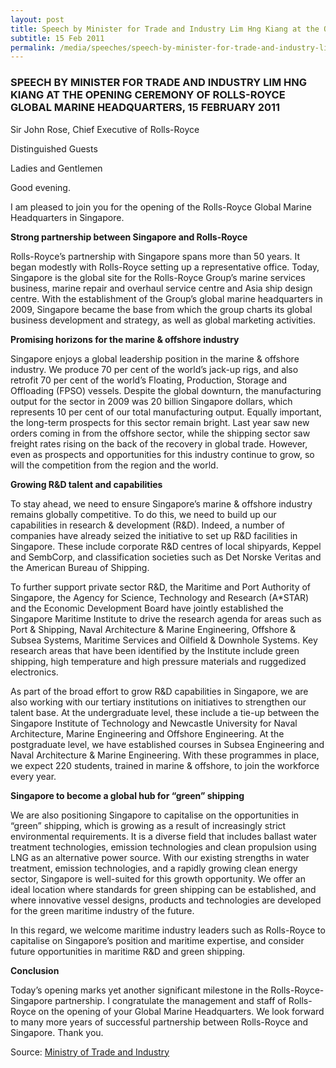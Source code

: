 ```yaml
---
layout: post
title: Speech by Minister for Trade and Industry Lim Hng Kiang at the Opening Ceremony of Rolls-Royce Global Marine Headquarters, 15 February 2011
subtitle: 15 Feb 2011
permalink: /media/speeches/speech-by-minister-for-trade-and-industry-lim-hng-kiang-at-the-opening-ceremony-of-rolls-royce-global-marine-headquarters-15-february-2011
---
```


### SPEECH BY MINISTER FOR TRADE AND INDUSTRY LIM HNG KIANG AT THE OPENING CEREMONY OF ROLLS-ROYCE GLOBAL MARINE HEADQUARTERS, 15 FEBRUARY 2011

Sir John Rose, Chief Executive of Rolls-Royce 

Distinguished Guests
 
Ladies and Gentlemen
 
Good evening. 

I am pleased to join you for the opening of the Rolls-Royce Global Marine Headquarters in Singapore.

**Strong partnership between Singapore and Rolls-Royce**

Rolls-Royce’s partnership with Singapore spans more than 50 years. It began modestly with Rolls-Royce setting up a representative office. Today, Singapore is the global site for the Rolls-Royce Group’s marine services business, marine repair and overhaul service centre and Asia ship design centre.  With the establishment of the Group’s global marine headquarters in 2009, Singapore became the base from which the group charts its global business development and strategy, as well as global marketing activities.

**Promising horizons for the marine & offshore industry**

Singapore enjoys a global leadership position in the marine & offshore industry. We produce 70 per cent of the world’s jack-up rigs, and also retrofit 70 per cent of the world’s Floating, Production, Storage and Offloading (FPSO) vessels.  Despite the global downturn, the manufacturing output for the sector in 2009 was 20 billion Singapore dollars, which represents 10 per cent of our total manufacturing output. Equally important, the long-term prospects for this sector remain bright.  Last year saw new orders coming in from the offshore sector, while the shipping sector saw freight rates rising on the back of the recovery in global trade.  However, even as prospects and opportunities for this industry continue to grow, so will the competition from the region and the world.

**Growing R&D talent and capabilities**

To stay ahead, we need to ensure Singapore’s marine & offshore industry remains globally competitive. To do this, we need to build up our capabilities in research & development (R&D). Indeed, a number of companies have already seized the initiative to set up R&D facilities in Singapore. These include corporate R&D centres of local shipyards, Keppel and SembCorp, and classification societies such as Det Norske Veritas and the American Bureau of Shipping.
 
To further support private sector R&D, the Maritime and Port Authority of Singapore, the Agency for Science, Technology and Research (A*STAR) and the Economic Development Board have jointly established the Singapore Maritime Institute to drive the research agenda for areas such as Port & Shipping, Naval Architecture & Marine Engineering, Offshore & Subsea Systems, Maritime Services and Oilfield & Downhole Systems.  Key research areas that have been identified by the Institute include green shipping, high temperature and high pressure materials and ruggedized electronics.
 
As part of the broad effort to grow R&D capabilities in Singapore, we are also working with our tertiary institutions on initiatives to strengthen our talent base.  At the undergraduate level, these include a tie-up between the Singapore Institute of Technology and Newcastle University for Naval Architecture, Marine Engineering and Offshore Engineering.  At the postgraduate level, we have established courses in Subsea Engineering and Naval Architecture & Marine Engineering.  With these programmes in place, we expect 220 students, trained in marine & offshore, to join the workforce every year.

**Singapore to become a global hub for “green” shipping**

We are also positioning Singapore to capitalise on the opportunities in “green” shipping, which is growing as a result of increasingly strict environmental requirements.  It is a diverse field that includes ballast water treatment technologies, emission technologies and clean propulsion using LNG as an alternative power source.  With our existing strengths in water treatment, emission technologies, and a rapidly growing clean energy sector, Singapore is well-suited for this growth opportunity.  We offer an ideal location where standards for green shipping can be established, and where innovative vessel designs, products and technologies are developed for the green maritime industry of the future.
 
In this regard, we welcome maritime industry leaders such as Rolls-Royce to capitalise on Singapore’s position and maritime expertise, and consider future opportunities in maritime R&D and green shipping. 

**Conclusion**

Today’s opening marks yet another significant milestone in the Rolls-Royce-Singapore partnership.  I congratulate the management and staff of Rolls-Royce on the opening of your Global Marine Headquarters.  We look forward to many more years of successful partnership between Rolls-Royce and Singapore. Thank you.

Source: [<a href="https://www.mti.gov.sg/" target="_blank">Ministry of Trade and Industry</a>](https://www.mti.gov.sg/)